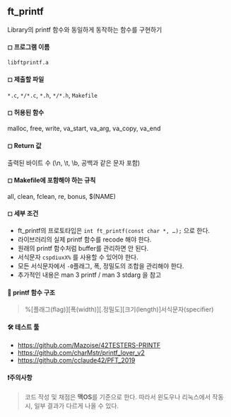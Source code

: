 ## ft_printf
Library의 printf 함수와 동일하게 동작하는 함수를 구현하기

#### ◻ 프로그램 이름
`libftprintf.a`
#### ◻ 제출할 파일
`*.c`, `*/*.c`, `*.h`, `*/*.h`, `Makefile`
#### ◻ 허용된 함수
malloc, free, write, va_start, va_arg, va_copy, va_end
#### ◻ Return 값
출력된 바이트 수 (\n, \t, \b, 공백과 같은 문자 포함)
#### ◻ Makefile에 포함해야 하는 규칙
all, clean, fclean, re, bonus, $(NAME)
#### ◻ 세부 조건
- ft_printf의 프로토타입은 `int ft_printf(const char *, …);` 으로 한다.
- 라이브러리의 실제 printf 함수를 recode 해야 한다.
- 원래의 printf 함수처럼 buffer를 관리하면 안 된다.
- 서식문자 `cspdiuxX%` 를 사용할 수 있어야 한다. 
- 모든 서식문자에서 `-0`플래그, 폭, 정밀도의 조합을 관리해야 한다.
- 추가적인 내용은 man 3 printf / man 3 stdarg 을 참고

#### 📌 printf 함수 구조
>%[플래그(flag)][폭(width)][.정밀도][크기(length)]서식문자(specifier)

#### 🛠 테스트 툴
- https://github.com/Mazoise/42TESTERS-PRINTF
- https://github.com/charMstr/printf_lover_v2
- https://github.com/cclaude42/PFT_2019

#### ❗주의사항
>코드 작성 및 채점은 **맥OS**를 기준으로 한다. 따라서 윈도우나 리눅스에서 작동 시, 일부 결과가 다르게 나올 수 있다.

